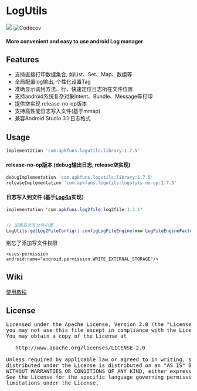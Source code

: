 # LogUtils

![](https://img.shields.io/badge/Logutil-1.7.5-blue.svg)
![Codecov](https://img.shields.io/badge/log2File-1.3.1-brightgreen.svg)

#### More convenient and easy to use android Log manager

## Features
* 支持直接打印数据集合, 如List、Set、Map、数组等
* 全局配置log输出, 个性化设置Tag
* 准确显示调用方法、行，快速定位日志所在文件位置
* 支持android系统复杂对象Intent、Bundle、Message等打印
* 提供空实现 release-no-op版本
* 支持高性能日志写入文件(基于mmap)
* 兼容Android Studio 3.1 日志格式


## Usage

```groovy
implementation 'com.apkfuns.logutils:library:1.7.5'
```

#### release-no-op版本  (debug输出日志, release空实现)
```groovy
debugImplementation 'com.apkfuns.logutils:library:1.7.5'
releaseImplementation 'com.apkfuns.logutils:logutils-no-op:1.7.5'
```

#### 日志写入到文件 (基于[Log4a](https://github.com/pqpo/Log4a)实现）

```java
implementation 'com.apkfuns.log2file:log2file:1.3.1'


// 设置日志写文件引擎
LogUtils.getLog2FileConfig().configLogFileEngine(new LogFileEngineFactory(context));
```

别忘了添加写文件权限

```
<uses-permission android:name="android.permission.WRITE_EXTERNAL_STORAGE"/>
```

## Wiki
[使用教程](./README_USAGE.md)


## License
<pre>
Licensed under the Apache License, Version 2.0 (the "License");
you may not use this file except in compliance with the License.
You may obtain a copy of the License at

   http://www.apache.org/licenses/LICENSE-2.0

Unless required by applicable law or agreed to in writing, software
distributed under the License is distributed on an "AS IS" BASIS,
WITHOUT WARRANTIES OR CONDITIONS OF ANY KIND, either express or implied.
See the License for the specific language governing permissions and
limitations under the License.
</pre>
